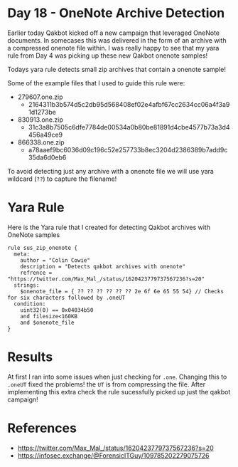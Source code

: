 # Day 18 - OneNote Archive Detection
Earlier today Qakbot kicked off a new campaign that leveraged OneNote documents. In somecases this was delivered in the form of an archive with a compressed onenote file within. I was really happy to see that my yara rule from Day 4 was picking up these new Qakbot onenote samples!

Todays yara rule detects small zip archives that contain a onenote sample! 

Some of the example files that I used to guide this rule were:
- 279607.one.zip
    - 2164311b3b574d5c2db95d568408ef02e4afbf67cc2634cc06a4f3a91d1273be
- 830913.one.zip
    - 31c3a8b7505c6dfe7784de00534a0b80be81891d4cbe4577b73a3d4456a49ce9
- 866338.one.zip
    - a78aaef9bc6036d09c196c52e257733b8ec3204d2386389b7add9c35da6d0eb6

To avoid detecting just any archive with a onenote file we will use yara wildcard (`??`) to capture the filename! 

# Yara Rule

Here is the Yara rule that I created for detecting Qakbot archives with OneNote samples
```
rule sus_zip_onenote {
  meta:
    author = "Colin Cowie"
    description = "Detects qakbot archives with onenote"
    refrence = "https://twitter.com/Max_Mal_/status/1620423779737567236?s=20"
  strings:
    $onenote_file = { ?? ?? ?? ?? ?? ?? 2e 6f 6e 65 55 54} // Checks for six characters followed by .oneUT 
  condition:
	uint32(0) == 0x04034b50 
    and filesize<160KB
    and $onenote_file
}

```
# Results
At first I ran into some issues when just checking for `.one`. Changing this to `.oneUT` fixed the problems! the `UT` is from compressing the file. After implementing this extra check the rule sucessfully picked up just the qakbot campaign!   

# References
- https://twitter.com/Max_Mal_/status/1620423779737567236?s=20
- https://infosec.exchange/@ForensicITGuy/109785202279075726